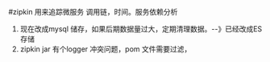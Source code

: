 #zipkin
用来追踪微服务 调用链，时间。服务依赖分析

1. 现在改成mysql 储存，如果后期数据量过大，定期清理数据。--》已经改成ES存储
2. zipkin jar 有个logger 冲突问题，pom 文件需要过滤，



         
        